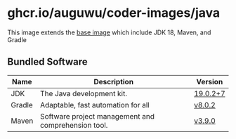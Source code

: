 # ghcr.io/auguwu/coder-images/java
This image extends the [base image](https://github.com/auguwu/coder-images/pkgs/container/coder-images%2Fbase) which include JDK 18, Maven, and Gradle

## Bundled Software
| Name   | Description                                         | Version                      |
| ------ | --------------------------------------------------- | -----------------------------|
| JDK    | The Java development kit.                           | [19.0.2+7][temurin-release] |
| Gradle | Adaptable, fast automation for all                  | [v8.0.2][gradle-release]       |
| Maven  | Software project management and comprehension tool. | [v3.9.0][maven-release]      |

[temurin-release]: https://github.com/adoptium/temurin19-binaries/releases/tag/jdk-19.0.2%2B7
[gradle-release]:  https://github.com/gradle/gradle/releases/tag/v8.0.2
[maven-release]:   https://github.com/apache/maven/releases/tag/maven-3.9.0
